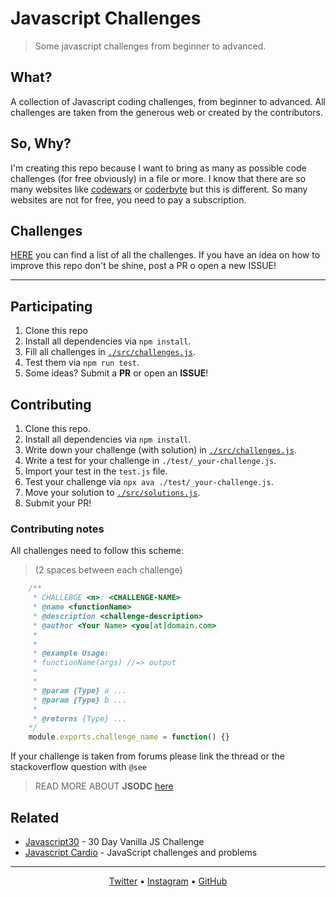 # Javascript Challenges
> Some javascript challenges from beginner to advanced.

## What?
A collection of Javascript coding challenges, from beginner to advanced. All challenges are taken from the generous web or created by the contributors.

## So, Why?
I'm creating this repo because I want to bring as many as possible code challenges (for free obviously) in a file or more. I know that there are so many websites like [codewars](https://codewars.com/) or [coderbyte](https://coderbyte.com) but this is different. So many websites are not for free, you need to pay a subscription.

## Challenges
[HERE][challenges] you can find a list of all the challenges. If you have an idea on how to improve this repo don't be shine, post a PR o open a new ISSUE!

---
## Participating
1. Clone this repo
2. Install all dependencies via `npm install`.
3. Fill all challenges in [`./src/challenges.js`][srcChallenges].
4. Test them via `npm run test`.
5. Some ideas? Submit a **PR** or open an **ISSUE**!

## Contributing
1. Clone this repo.
2. Install all dependencies via `npm install`.
3. Write down your challenge (with solution) in [`./src/challenges.js`][srcChallenges].
4. Write a test for your challenge in `./test/_your-challenge.js`.
5. Import your test in the `test.js` file.
6. Test your challenge via `npx ava ./test/_your-challenge.js`.
7. Move your solution to [`./src/solutions.js`][srcSolutions].
8. Submit your PR!


### Contributing notes
All challenges need to follow this scheme: 
> (2 spaces between each challenge)

```js
    /** 
     * CHALLEBGE <n>: <CHALLENGE-NAME>
     * @name <functionName>
     * @description <challenge-description>
     * @author <Your Name> <you[at]domain.com>
     * 
     * 
     * @example Usage:
     * functionName(args) //=> output
     * 
     * 
     * @param {Type} a ...
     * @param {Type} b ...
     * 
     * @returns {Type} ... 
    */
    module.exports.challenge_name = function() {}
```
If your challenge is taken from forums please link the thread or the stackoverflow question with `@see`
> READ MORE ABOUT **JSODC** [here](http://usejsdoc.org/)

## Related
- [Javascript30][js30] - 30 Day Vanilla JS Challenge
- [Javascript Cardio][jscardio] - JavaScript challenges and problems

--------
<p align="center">
    <a href="https://twitter.com/rawnlydev">Twitter</a> • <a href="https://instagram.com/fede.vitale">Instagram</a>  • <a href="https://github.com/rawnly">GitHub</a>
</p>


[js30]: https://github.com/wesbos/JavaScript30
[jscardio]: https://github.com/bradtraversy/javascript_cardio
[challenges]: docs/CHALLENGES.md
[srcChallenges]: src/challenges.js
[srcSolutions]: src/solutions.js
